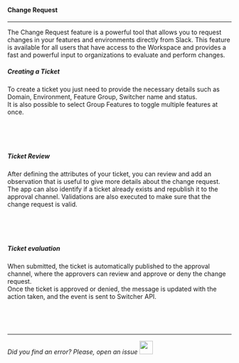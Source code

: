 <img src="[$ASSETS_LOCATION]/documentation/images/slack/switcher_slack_app_logo.png" class="image-style center width-70 dark-invert" alt=""/><p>

#### Change Request
* * *

The Change Request feature is a powerful tool that allows you to request changes in your features and environments directly from Slack. This feature is available for all users that have access to the Workspace and provides a fast and powerful input to organizations to evaluate and perform changes.

##### **Creating a Ticket**

To create a ticket you just need to provide the necessary details such as Domain, Environment, Feature Group, Switcher name and status.<br>
It is also possible to select Group Features to toggle multiple features at once.

<img src="[$ASSETS_LOCATION]/documentation/images/slack/change_request_modal.png" class="image-style center dark-invert" alt=""/><p>

</br></br>

##### **Ticket Review**

After defining the attributes of your ticket, you can review and add an observation that is useful to give more details about the change request.<br>
The app can also identify if a ticket already exists and republish it to the approval channel. Validations are also executed to make sure that the change request is valid.

<img src="[$ASSETS_LOCATION]/documentation/images/slack/change_request_review.png" class="image-style center dark-invert" alt=""/><p>

</br></br>

##### **Ticket evaluation**

When submitted, the ticket is automatically published to the approval channel, where the approvers can review and approve or deny the change request.<br>
Once the ticket is approved or denied, the message is updated with the action taken, and the event is sent to Switcher API.

<img src="[$ASSETS_LOCATION]/documentation/images/slack/change_request_approval.png" class="image-style center dark-invert" alt=""/><p>

</br></br>

* * *

*Did you find an error? Please, open an issue*
<a href="https://github.com/switcherapi/switcher-management/issues/new?title=fix:+[slack_features.md]+-+[INSERT+SHORT+DESCRIPTION]" target="_blank">
    <img src="[$ASSETS_LOCATION]\github.svg" style="width: 30px;">
</a> 